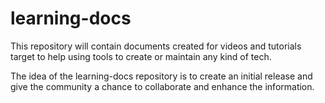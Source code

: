 # learning-docs

This repository will contain documents created for videos and tutorials target to help using tools to create or maintain any kind of tech.

The idea of the learning-docs repository is to create an initial release and give the community a chance to collaborate and enhance the information.
